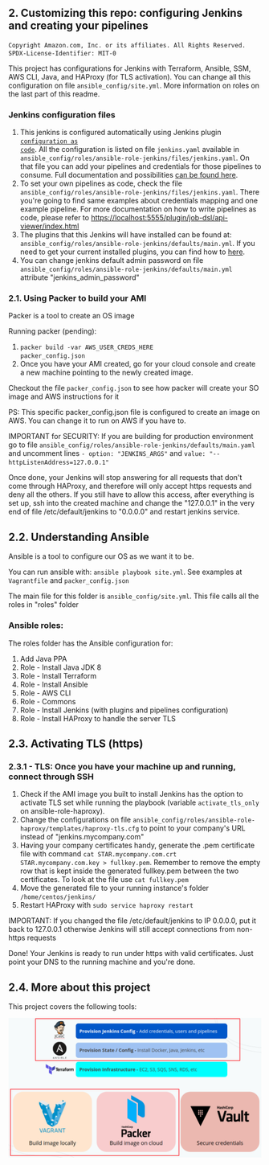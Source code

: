 ## 2. Customizing this repo: configuring Jenkins and creating your pipelines

```
Copyright Amazon.com, Inc. or its affiliates. All Rights Reserved.
SPDX-License-Identifier: MIT-0
```

This project has configurations for Jenkins with Terraform, Ansible, SSM, AWS CLI, Java, and HAProxy (for TLS activation). You can change all this configuration on file <code>ansible_config/site.yml</code>. More information on roles on the last part of this readme.

### Jenkins configuration files

1. This jenkins is configured automatically using Jenkins plugin <code><a href="https://www.jenkins.io/projects/jcasc/">configuration as code</a></code>. All the configuration is listed on file <code>jenkins.yaml</code> available in <code>ansible_config/roles/ansible-role-jenkins/files/jenkins.yaml</code>. On that file you can add your pipelines and credentials for those pipelines to consume. Full documentation and possibilities <a href="https://www.jenkins.io/projects/jcasc/" target="_blank">can be found here</a>.
2. To set your own pipelines as code, check the file <code>ansible_config/roles/ansible-role-jenkins/files/jenkins.yaml</code>. There you're going to find same examples about credentials mapping and one example pipeline. For more documentation on how to write pipelines as code, please refer to <a href="https://localhost:5555/plugin/job-dsl/api-viewer/index.html" target="_blank">https://localhost:5555/plugin/job-dsl/api-viewer/index.html</a>
3. The plugins that this Jenkins will have installed can be found at: <code>ansible_config/roles/ansible-role-jenkins/defaults/main.yml</code>. If you need to get your current installed plugins, you can find how to <a href="https://stackoverflow.com/questions/9815273/how-to-get-a-list-of-installed-jenkins-plugins-with-name-and-version-pair" target="_blank">here</a>.
4. You can change jenkins default admin password on file <code>ansible_config/roles/ansible-role-jenkins/defaults/main.yml</code> attribute "jenkins_admin_password"

### 2.1. Using Packer to build your AMI

Packer is a tool to create an OS image

Running packer (pending):
1. <code>packer build -var AWS_USER_CREDS_HERE packer_config.json</code>
2. Once you have your AMI created, go for your cloud console and create a new machine pointing to the newly created image.

Checkout the file <code>packer_config.json</code> to see how packer will create your SO image and AWS instructions for it

PS: This specific packer_config.json file is configured to create an image on AWS. You can change it to run on AWS if you have to.

IMPORTANT for SECURITY: If you are building for production environment go to file <code>ansible_config/roles/ansible-role-jenkins/defaults/main.yaml</code> and uncomment lines <code>- option: "JENKINS_ARGS"</code> and <code>value: "--httpListenAddress=127.0.0.1"</code>

Once done, your Jenkins will stop answering for all requests that don't come through HAProxy, and therefore will only accept https requests and deny all the others. If you still have to allow this access, after everything is set up, ssh into the created machine and change the "127.0.0.1" in the very end of file /etc/default/jenkins to "0.0.0.0" and restart jenkins service.

## 2.2. Understanding Ansible

Ansible is a tool to configure our OS as we want it to be.

You can run ansible with: <code>ansible playbook site.yml</code>. See examples at <code>Vagrantfile</code> and <code>packer_config.json</code>

The main file for this folder is <code>ansible_config/site.yml</code>. This file calls all the roles in "roles" folder

### Ansible roles:

The roles folder has the Ansible configuration for:
1. Add Java PPA
2. Role - Install Java JDK 8
3. Role - Install Terraform
4. Role - Install Ansible
5. Role - AWS CLI
6. Role - Commons
7. Role - Install Jenkins (with plugins and pipelines configuration)
8. Role - Install HAProxy to handle the server TLS

## 2.3. Activating TLS (https)

### 2.3.1 - TLS: Once you have your machine up and running, connect through SSH

1. Check if the AMI image you built to install Jenkins has the option to activate TLS set while running the playbook (variable <code>activate_tls_only</code> on ansible-role-haproxy).
2. Change the configurations on file <code>ansible_config/roles/ansible-role-haproxy/templates/haproxy-tls.cfg</code> to point to your company's URL instead of "jenkins.mycompany.com"
3. Having your company certificates handy, generate the .pem certificate file with command <code>cat STAR.mycompany.com.crt STAR.mycompany.com.key > fullkey.pem</code>. Remember to remove the empty row that is kept inside the generated fullkey.pem between the two certificates. To look at the file use <code>cat fullkey.pem</code>
4. Move the generated file to your running instance's folder <code>/home/centos/jenkins/</code>
5. Restart HAProxy with <code>sudo service haproxy restart</code>

IMPORTANT: If you changed the file /etc/default/jenkins to IP 0.0.0.0, put it back to 127.0.0.1 otherwise Jenkins will still accept connections from non-https requests

Done! Your Jenkins is ready to run under https with valid certificates. Just point your DNS to the running machine and you're done.

## 2.4. More about this project

This project covers the following tools:

![](readme_pictures/cover.png)